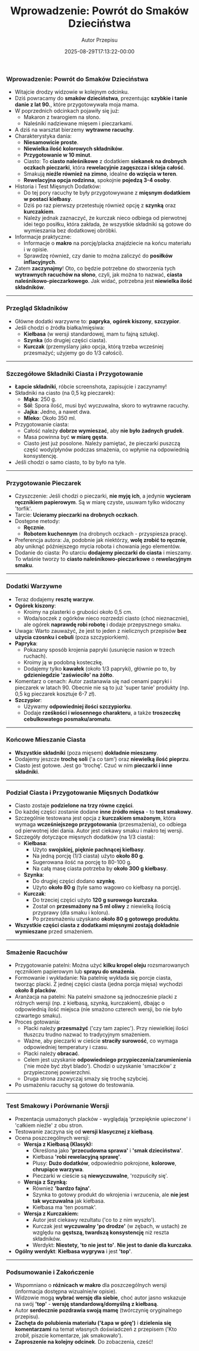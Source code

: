 ﻿---
draft: true
title: "## **Wprowadzenie: Powrót do Smaków Dzieciństwa**"
author: "Autor Przepisu"
recipe_image: images/recipe-headers/default.jpg
date: 2025-08-29T17:13:22-00:00
categories: ["do-kategoryzacji"]
tags: ["draft"]
tagline: "Przepis do sformatowania"
servings: 4
prep_time: 15
cook: true
cook_time: 30
calories: 300
protein: 20
fat: 10
carbohydrate: 25
---
### **Wprowadzenie: Powrót do Smaków Dzieciństwa**

*   Witajcie drodzy widzowie w kolejnym odcinku.
*   Dziś powracamy do **smaków dzieciństwa**, prezentując **szybkie i tanie danie z lat 90.**, które przygotowywała moja mama.
*   W poprzednich odcinkach pojawiły się już:
    *   Makaron z twarogiem na słono.
    *   Naleśniki nadziewane mięsem i pieczarkami.
*   A dziś na warsztat bierzemy **wytrawne racuchy**.
*   Charakterystyka dania:
    *   **Niesamowicie proste**.
    *   **Niewielka ilość kolorowych składników**.
    *   **Przygotowanie w 10 minut**.
    *   Ciasto: To **ciasto naleśnikowe** z dodatkiem **siekanek na drobnych oczkach pieczarki**, która **rewelacyjnie zagęszcza i skleja całość**.
    *   Smakują **nieźle również na zimno**, idealne **do wzięcia w teren**.
    *   **Rewelacyjna opcja rodzinna**, spokojnie **pojedzą 3-4 osoby**.
*   Historia i Test Mięsnych Dodatków:
    *   Do tej pory racuchy te były przygotowywane z **mięsnym dodatkiem w postaci kiełbasy**.
    *   Dziś po raz pierwszy przetestuję również opcję z **szynką** oraz **kurczakiem**.
    *   Należy jednak zaznaczyć, że kurczak nieco odbiega od pierwotnej idei tego posiłku, która zakłada, że wszystkie składniki są gotowe do wymieszania bez dodatkowej obróbki.
*   Informacje praktyczne:
    *   Informacje o **makro** na porcję/placka znajdziecie na końcu materiału i w opisie.
    *   Sprawdzę również, czy danie to można zaliczyć do **posiłków inflacyjnych**.
*   Zatem **zaczynajmy**! Oto, co będzie potrzebne do stworzenia tych **wytrawnych racuchów na słono**, czyli, jak można to nazwać, **ciasta naleśnikowo-pieczarkowego**. Jak widać, potrzebna jest **niewielka ilość składników**.

---

### **Przegląd Składników**

*   Główne dodatki warzywne to: **papryka**, **ogórek kiszony**, **szczypior**.
*   Jeśli chodzi o źródła białka/mięsiwa:
    *   **Kiełbasa** (w wersji standardowej, mam tu fajną sztukę).
    *   **Szynka** (do drugiej części ciasta).
    *   **Kurczak** (przemyślany jako opcja, którą trzeba wcześniej przesmażyć; użyjemy go do 1/3 całości).

---

### **Szczegółowe Składniki Ciasta i Przygotowanie**

*   **Łapcie składniki**, róbcie screenshota, zapisujcie i zaczynamy!
*   Składniki na ciasto (na 0,5 kg pieczarek):
    *   **Mąka**: 250 g.
    *   **Sól**: Spora ilość, musi być wyczuwalna, skoro to wytrawne racuchy.
    *   **Jajka**: Jedno, a nawet dwa.
    *   **Mleko**: Około 350 ml.
*   Przygotowanie ciasta:
    *   Całość należy **dobrze wymieszać**, aby **nie było żadnych grudek**.
    *   Masa powinna być **w miarę gęsta**.
    *   Ciasto jest już posolone. Należy pamiętać, że pieczarki puszczą część wody/płynów podczas smażenia, co wpłynie na odpowiednią konsystencję.
*   Jeśli chodzi o samo ciasto, to by było na tyle.

---

### **Przygotowanie Pieczarek**

*   Czyszczenie: Jeśli chodzi o pieczarki, **nie myję ich**, a jedynie **wycieram ręcznikiem papierowym**. Są w miarę czyste, usuwam tylko widoczny 'torfik'.
*   Tarcie: **Ucieramy pieczarki na drobnych oczkach**.
*   Dostępne metody:
    *   **Ręcznie**.
    *   **Robotem kuchennym** (na drobnych oczkach - przyspiesza pracę).
*   Preferencja autora: Ja, podobnie jak niektórzy, **wolę zrobić to ręcznie**, aby uniknąć późniejszego mycia robota i chowania jego elementów.
*   Dodanie do ciasta: Po utarciu **dodajemy pieczarki do ciasta** i mieszamy. To właśnie tworzy to **ciasto naleśnikowo-pieczarkowe** o **rewelacyjnym smaku**.

---

### **Dodatki Warzywne**

*   Teraz dodajemy **resztę warzyw**.
*   **Ogórek kiszony**:
    *   Kroimy na plasterki o grubości około 0,5 cm.
    *   Woda/soczek z ogórków nieco rozrzedzi ciasto (choć nieznacznie), ale ogórek **naprawdę robi robotę** i dodaje przepysznego smaku.
*   Uwaga: Warto zauważyć, że jest to jeden z nielicznych przepisów **bez użycia czosnku i cebuli** (poza szczypiorkiem).
*   **Papryka**:
    *   Pokazany sposób krojenia papryki (usunięcie nasion w trzech ruchach).
    *   Kroimy ją w podobną kosteczkę.
    *   Dodajemy tylko **kawałek** (około 1/3 papryki), głównie po to, by **gdzieniegdzie 'zaświeciło' na żółto**.
*   Komentarz o cenach: Autor zastanawia się nad cenami papryki i pieczarek w latach 90. Obecnie nie są to już 'super tanie' produkty (np. 0,5 kg pieczarek kosztuje 6-7 zł).
*   **Szczypior**:
    *   Używamy **odpowiedniej ilości szczypiorku**.
    *   Dodaje **rześkości i wiosennego charakteru**, a także **troszeczkę cebulkowatego posmaku/aromatu**.

---

### **Końcowe Mieszanie Ciasta**

*   **Wszystkie składniki** (poza mięsem) **dokładnie mieszamy**.
*   Dodajemy jeszcze **trochę soli** ('a co tam') oraz **niewielką ilość pieprzu**.
*   Ciasto jest gotowe. Jest go 'trochę'. Czuć w nim **pieczarki i inne składniki**.

---

### **Podział Ciasta i Przygotowanie Mięsnych Dodatków**

*   Ciasto zostaje **podzielone na trzy równe części**.
*   Do każdej części zostanie dodane **inne źródło mięsa** - to **test smakowy**.
*   Szczególnie testowana jest opcja z **kurczakiem smażonym**, która wymaga **wcześniejszego przygotowania** (przesmażenia), co odbiega od pierwotnej idei dania. Autor jest ciekawy smaku i makro tej wersji.
*   Szczegóły dotyczące mięsnych dodatków (na 1/3 ciasta):
    *   **Kiełbasa**:
        *   Użyto **swojskiej, pięknie pachnącej kiełbasy**.
        *   Na jedną porcję (1/3 ciasta) użyto **około 80 g**.
        *   Sugerowana ilość na porcję to 80-100 g.
        *   Na całą masę ciasta potrzeba by **około 300 g kiełbasy**.
    *   **Szynka**:
        *   Do drugiej części dodano **szynkę**.
        *   Użyto **około 80 g** (tyle samo wagowo co kiełbasy na porcję).
    *   **Kurczak**:
        *   Do trzeciej części użyto **120 g surowego kurczaka**.
        *   Został on **przesmażony na 5 ml oliwy** z niewielką ilością przyprawy (dla smaku i koloru).
        *   Po przesmażeniu uzyskano **około 80 g gotowego produktu**.
*   **Wszystkie części ciasta z dodatkami mięsnymi zostają dokładnie wymieszane** przed smażeniem.

---

### **Smażenie Racuchów**

*   Przygotowanie patelni: Można użyć **kilku kropel oleju** rozsmarowanych ręcznikiem papierowym lub **sprayu do smażenia**.
*   Formowanie i wykładanie: Na patelnię wykłada się porcje ciasta, tworząc placki. Z jednej części ciasta (jedna porcja mięsa) wychodzi **około 8 placków**.
*   Aranżacja na patelni: Na patelni smażone są jednocześnie placki z różnych wersji (np. z kiełbasą, szynką, kurczakiem), dbając o odpowiednią ilość miejsca (nie smażono czterech wersji, bo nie było czwartego smaku).
*   Proces gotowania:
    *   Placki należy **przesmażyć** ('czy tam zapiec'). Przy niewielkiej ilości tłuszczu trudno nazwać to tradycyjnym smażeniem.
    *   Ważne, aby pieczarki w cieście **straciły surowość**, co wymaga odpowiedniej temperatury i czasu.
    *   Placki należy **obracać**.
    *   Celem jest uzyskanie **odpowiedniego przypieczenia/zarumienienia** ('nie może być zbyt blado'). Chodzi o uzyskanie 'smaczków' z przypieczonej powierzchni.
    *   Druga strona zazwyczaj smaży się trochę szybciej.
*   Po usmażeniu racuchy są gotowe do testowania.

---

### **Test Smakowy i Porównanie Wersji**

*   Prezentacja usmażonych placków - wyglądają 'przepięknie upieczone' i 'całkiem nieźle' z obu stron.
*   Testowanie zaczyna się od **wersji klasycznej z kiełbasą**.
*   Ocena poszczególnych wersji:
    *   **Wersja z Kiełbasą (Klasyk):**
        *   Określona jako **'przecudowna sprawa'** i **'smak dzieciństwa'**.
        *   Kiełbasa **'robi rewelacyjną sprawę'**.
        *   Plusy: **Dużo dodatków**, odpowiednio pokrojone, **kolorowe**, **chrupiące warzywa**.
        *   Pieczarki w cieście są **niewyczuwalne**, 'rozpuściły się'.
    *   **Wersja z Szynką:**
        *   Również **'bardzo fajna'**.
        *   Szynka to gotowy produkt do wkrojenia i wrzucenia, ale **nie jest tak wyczuwalna** jak kiełbasa.
        *   Kiełbasa ma 'ten posmak'.
    *   **Wersja z Kurczakiem:**
        *   Autor jest ciekawy rezultatu ('co to z nim wyszło').
        *   Kurczak jest **wyczuwalny 'po drodze'** (w zębach, w ustach) ze względu na **gęstszą, twardszą konsystencję** niż reszta składników.
        *   Werdykt: **Niestety, 'to nie jest to'**. **Nie jest to danie dla kurczaka**.
*   **Ogólny werdykt**: **Kiełbasa wygrywa** i jest **'top'**.

---

### **Podsumowanie i Zakończenie**

*   Wspomniano o **różnicach w makro** dla poszczególnych wersji (informacja dostępna wizualnie/w opisie).
*   Widzowie mogą **wybrać wersję dla siebie**, choć autor jasno wskazuje na swój **'top'** - **wersję standardową/domyślną z kiełbasą**.
*   Autor **serdecznie pozdrawia swoją mamę** (twórczynię oryginalnego przepisu).
*   **Zachęta do polubienia materiału ('Łapa w górę')** i **dzielenia się komentarzami** na temat własnych doświadczeń z przepisem ('Kto zrobił, piszcie komentarze, jak smakowało').
*   **Zaproszenie na kolejny odcinek**. Do zobaczenia, cześć!
